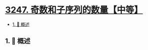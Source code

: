 # [3247. 奇数和子序列的数量【中等】](https://github.com/Tdahuyou/TNotes.leetcode/tree/main/notes/3247.%20%E5%A5%87%E6%95%B0%E5%92%8C%E5%AD%90%E5%BA%8F%E5%88%97%E7%9A%84%E6%95%B0%E9%87%8F%E3%80%90%E4%B8%AD%E7%AD%89%E3%80%91)

<!-- region:toc -->

- [1. 📝 概述](#1--概述)

<!-- endregion:toc -->

## 1. 📝 概述
